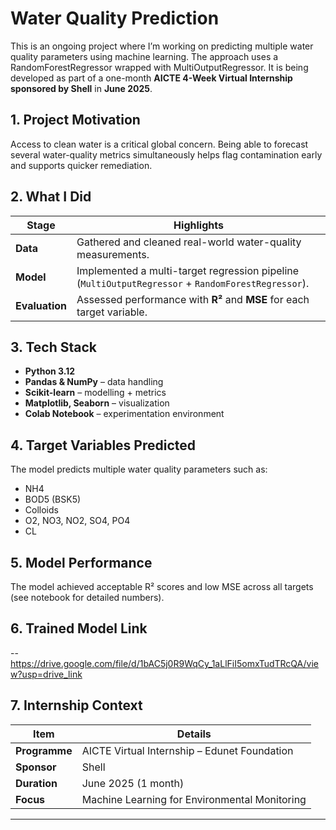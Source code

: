 # Water Quality Prediction 

This is an ongoing project where I’m working on predicting multiple water quality parameters using machine learning. The approach uses a RandomForestRegressor wrapped with MultiOutputRegressor. It is being developed as part of a one-month **AICTE 4-Week Virtual Internship sponsored by Shell** in **June 2025**.



## 1. Project Motivation

Access to clean water is a critical global concern. Being able to forecast several water-quality metrics simultaneously helps flag contamination early and supports quicker remediation.



## 2. What I Did

| Stage          | Highlights                                                                                         |
| -------------- | -------------------------------------------------------------------------------------------------- |
| **Data**       | Gathered and cleaned real-world water-quality measurements.                                        |
| **Model**      | Implemented a multi-target regression pipeline (`MultiOutputRegressor` + `RandomForestRegressor`). |
| **Evaluation** | Assessed performance with **R²** and **MSE** for each target variable.                             |


## 3. Tech Stack

- **Python 3.12**
- **Pandas & NumPy** – data handling
- **Scikit-learn** – modelling + metrics
- **Matplotlib, Seaborn** – visualization
- **Colab Notebook** – experimentation environment



## 4. Target Variables Predicted

The model predicts multiple water quality parameters such as:

- NH4
- BOD5 (BSK5)
- Colloids
- O2, NO3, NO2, SO4, PO4 
- CL


## 5. Model Performance

The model achieved acceptable R² scores and low MSE across all targets (see notebook for detailed numbers).


## 6. Trained Model Link

-- https://drive.google.com/file/d/1bAC5j0R9WqCy_1aLlFiI5omxTudTRcQA/view?usp=drive_link


## 7. Internship Context

| Item          | Details                                       |
| ------------- | --------------------------------------------- |
| **Programme** | AICTE Virtual Internship – Edunet Foundation  |
| **Sponsor**   | Shell                                         |
| **Duration**  | June 2025 (1 month)                           |
| **Focus**     | Machine Learning for Environmental Monitoring |

---

